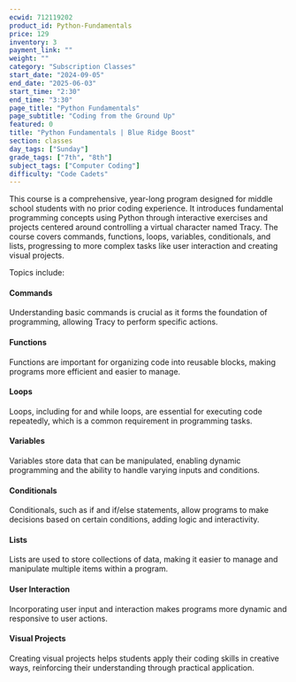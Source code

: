 ```yaml
---
ecwid: 712119202
product_id: Python-Fundamentals
price: 129
inventory: 3
payment_link: ""
weight: ""
category: "Subscription Classes"
start_date: "2024-09-05"
end_date: "2025-06-03"
start_time: "2:30"
end_time: "3:30"
page_title: "Python Fundamentals"
page_subtitle: "Coding from the Ground Up"
featured: 0
title: "Python Fundamentals | Blue Ridge Boost"
section: classes
day_tags: ["Sunday"]
grade_tags: ["7th", "8th"]
subject_tags: ["Computer Coding"]
difficulty: "Code Cadets"
---
```

<p>This course is a comprehensive, year-long program designed for middle school students with no prior coding experience. It introduces fundamental programming concepts using Python through interactive exercises and projects centered around controlling a virtual character named Tracy. The course covers commands, functions, loops, variables, conditionals, and lists, progressing to more complex tasks like user interaction and creating visual projects.</p>

Topics include:

<h4>Commands</h4>
    <p>Understanding basic commands is crucial as it forms the foundation of programming, allowing Tracy to perform specific actions.</p>


<div class="topic">
    <h4>Functions</h4>
    <p>Functions are important for organizing code into reusable blocks, making programs more efficient and easier to manage.</p>
</div>

<div class="topic">
    <h4>Loops</h4>
    <p>Loops, including for and while loops, are essential for executing code repeatedly, which is a common requirement in programming tasks.</p>
</div>

<div class="topic">
    <h4>Variables</h4>
    <p>Variables store data that can be manipulated, enabling dynamic programming and the ability to handle varying inputs and conditions.</p>
</div>

<div class="topic">
    <h4>Conditionals</h4>
    <p>Conditionals, such as if and if/else statements, allow programs to make decisions based on certain conditions, adding logic and interactivity.</p>
</div>

<div class="topic">
    <h4>Lists</h4>
    <p>Lists are used to store collections of data, making it easier to manage and manipulate multiple items within a program.</p>
</div>

<div class="topic">
    <h4>User Interaction</h4>
    <p>Incorporating user input and interaction makes programs more dynamic and responsive to user actions.</p>
</div>

<div class="topic">
    <h4>Visual Projects</h4>
    <p>Creating visual projects helps students apply their coding skills in creative ways, reinforcing their understanding through practical application.</p>
</div>

